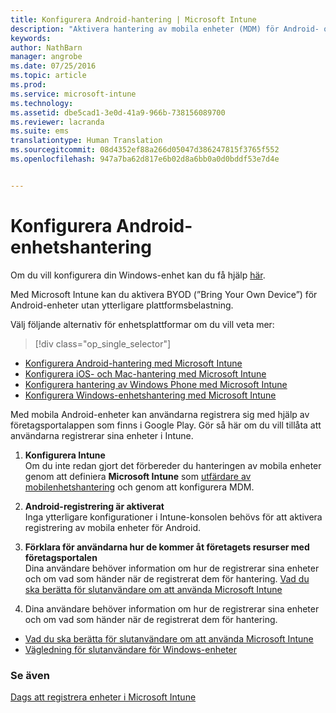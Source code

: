 ```yaml
---
title: Konfigurera Android-hantering | Microsoft Intune
description: "Aktivera hantering av mobila enheter (MDM) för Android- och KNOX-enheter med Microsoft Intune."
keywords: 
author: NathBarn
manager: angrobe
ms.date: 07/25/2016
ms.topic: article
ms.prod: 
ms.service: microsoft-intune
ms.technology: 
ms.assetid: dbe5cad1-3e0d-41a9-966b-738156089700
ms.reviewer: lacranda
ms.suite: ems
translationtype: Human Translation
ms.sourcegitcommit: 08d4352ef88a266d05047d386247815f3765f552
ms.openlocfilehash: 947a7ba62d817e6b02d8a6bb0a0d0bddf53e7d4e


---
```


# Konfigurera Android-enhetshantering
Om du vill konfigurera din Windows-enhet kan du få hjälp [här](../enduser/using-your-android-device-with-intune.md).

Med Microsoft Intune kan du aktivera BYOD (”Bring Your Own Device”) för Android-enheter utan ytterligare plattformsbelastning.

Välj följande alternativ för enhetsplattformar om du vill veta mer:

> [!div class="op_single_selector"]
- [Konfigurera Android-hantering med Microsoft Intune](set-up-android-management-with-microsoft-intune.md)
- [Konfigurera iOS- och Mac-hantering med Microsoft Intune](set-up-ios-and-mac-management-with-microsoft-intune.md)
- [Konfigurera hantering av Windows Phone med Microsoft Intune](set-up-windows-phone-management-with-microsoft-intune.md)
- [Konfigurera Windows-enhetshantering med Microsoft Intune](set-up-windows-device-management-with-microsoft-intune.md)

Med mobila Android-enheter kan användarna registrera sig med hjälp av företagsportalappen som finns i Google Play. Gör så här om du vill tillåta att användarna registrerar sina enheter i Intune.

1.  **Konfigurera Intune**<br>
    Om du inte redan gjort det förbereder du hanteringen av mobila enheter genom att definiera **Microsoft Intune** som [utfärdare av mobilenhetshantering](get-ready-to-enroll-devices-in-microsoft-intune.md#set-mobile-device-management-authority) och genom att konfigurera MDM.

2.  **Android-registrering är aktiverat**<br>
    Inga ytterligare konfigurationer i Intune-konsolen behövs för att aktivera registrering av mobila enheter för Android.

3.  **Förklara för användarna hur de kommer åt företagets resurser med företagsportalen**<br>
    Dina användare behöver information om hur de registrerar sina enheter och om vad som händer när de registrerat dem för hantering. [Vad du ska berätta för slutanvändare om att använda Microsoft Intune](what-to-tell-your-end-users-about-using-microsoft-intune.md)

4.  Dina användare behöver information om hur de registrerar sina enheter och om vad som händer när de registrerat dem för hantering.
  - [Vad du ska berätta för slutanvändare om att använda Microsoft Intune](what-to-tell-your-end-users-about-using-microsoft-intune.md)
  - [Vägledning för slutanvändare för Windows-enheter](../enduser/using-your-android-device-with-intune.md)

### Se även
[Dags att registrera enheter i Microsoft Intune](get-ready-to-enroll-devices-in-microsoft-intune.md)



<!--HONumber=Aug16_HO2-->


